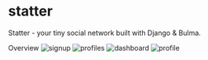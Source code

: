 # statter
Statter - your tiny social network built with Django & Bulma. 

Overview
![signup](https://user-images.githubusercontent.com/65036762/178137208-4266382d-ab0d-4ed4-9e20-cc485a7997fb.jpg)
![profiles](https://user-images.githubusercontent.com/65036762/178137213-0510cf2c-7691-40b9-9044-8ec2a458f7ac.jpg)
![dashboard](https://user-images.githubusercontent.com/65036762/178137218-7126c1b1-86d6-4d4d-b2f2-cb0e659108bb.jpg)
![profile](https://user-images.githubusercontent.com/65036762/178137271-39987511-5c3f-468a-84cf-a0bbdea67457.jpg)

